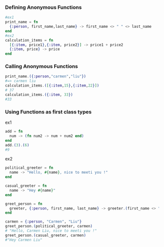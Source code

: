 ### Defining Anonymous Functions

```elixir
#ex1
print_name = fn
  {:person, first_name,last_name} -> first_name <> " " <> last_name
end
#ex2
calculation_items = fn
  [{:item, price1},{:item, price2}] -> price1 + price2
  {:item, price} -> price
end
```

### Calling Anonymous Functions

```elixir
print_name.({:person,"carmen","liu"})
#=> carmen liu
calculation_items.([{:item,15},{:item,22}])
# 37
calculation_items.({:item, 33})
#33
```

### Using Functions as first class types

ex1

```elixir
add = fn  
  num -> (fn num2 -> num + num2 end)
end
add.(3).(6)
#9

```

ex2

```elixir
political_greeter = fn
  name -> "Hello, #{name}, nice to meeti you !"
end

casual_greeter = fn
  name -> "Hey #{name}"
end

greet_person = fn
  greeter, {:person, first_name, last_name} -> greeter.(first_name <> " " <> last_name)
end

carmen = {:person, "Carmen", "Liu"}
greet_person.(political_greeter, carmen)
# "Hello, Carmen Liu, nice to meeti you !"
greet_person.(casual_greeter, carmen)
#"Hey Carmen Liu"
```
